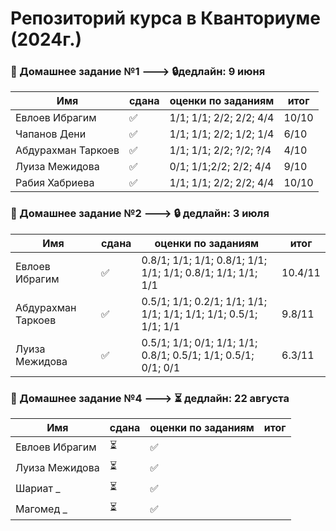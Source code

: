 # Репозиторий курса в Кванториуме (2024г.)
### :notebook_with_decorative_cover: Домашнее задание №1  --->  :lock:дедлайн: 9 июня
|Имя |сдана|оценки по заданиям|итог|
| ----------- |----------- | ----------- | ----------- |
|Евлоев Ибрагим|:white_check_mark:|1/1; 1/1; 2/2; 2/2; 4/4|10/10|
|Чапанов Дени|:white_check_mark:|1/1; 1/1; 2/2; 1/2; 1/4|6/10|
|Абдурахман Таркоев|:white_check_mark:|1/1; 1/1; 2/2; ?/2; ?/4|4/10|
|Луиза Межидова|:white_check_mark:|0/1; 1/1;2/2; 2/2; 4/4|9/10|
|Рабия Хабриева|:white_check_mark:|1/1; 1/1; 2/2; 2/2; 4/4|10/10|

### :notebook_with_decorative_cover: Домашнее задание №2  ---> :lock: дедлайн: 3 июля
|Имя |сдана|оценки по заданиям|итог|
| ----------- |----------- | ----------- | ----------- |
|Евлоев Ибрагим|:white_check_mark:|0.8/1; 1/1; 1/1; 0.8/1; 1/1; 1/1; 1/1; 0.8/1; 1/1; 1/1; 1/1|10.4/11|
|Абдурахман Таркоев|:white_check_mark:|0.5/1; 1/1; 0.2/1; 1/1; 1/1; 1/1; 1/1; 1/1; 1/1; 0.5/1; 1/1; 1/1|9.8/11|
|Луиза Межидова|:white_check_mark:|0.5/1; 1/1; 0/1; 1/1; 1/1; 0.8/1; 0.5/1; 1/1; 0.5/1; 0/1; 0/1 |6.3/11|

### :notebook_with_decorative_cover: Домашнее задание №4  ---> :hourglass_flowing_sand: дедлайн: 22 августа
|Имя |сдана|оценки по заданиям|итог|
| ----------- |----------- | ----------- | ----------- |
|Евлоев Ибрагим|:hourglass_flowing_sand:|:white_check_mark:||
|Луиза Межидова|:hourglass_flowing_sand:|:white_check_mark:||
|Шариат _|:hourglass_flowing_sand:|:white_check_mark:||
|Магомед _|:hourglass_flowing_sand:|:white_check_mark:||

